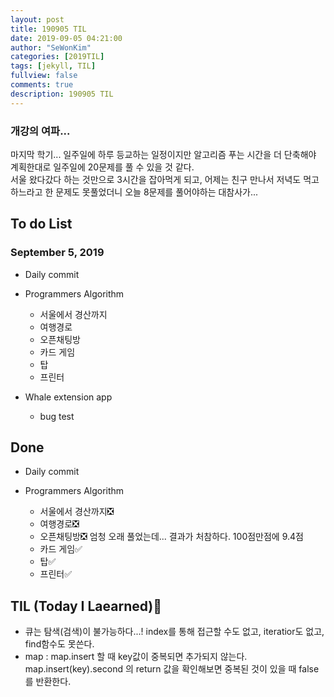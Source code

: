```yaml
---
layout: post
title: 190905 TIL
date: 2019-09-05 04:21:00
author: "SeWonKim"
categories: [2019TIL]
tags: [jekyll, TIL]
fullview: false
comments: true
description: 190905 TIL
---
```


### 개강의 여파...

마지막 학기... 일주일에 하루 등교하는 일정이지만 알고리즘 푸는 시간을 더 단축해야 계획한대로 일주일에 20문제를 풀 수 있을 것 같다.  
서울 왔다갔다 하는 것만으로 3시간을 잡아먹게 되고, 어제는 친구 만나서 저녁도 먹고하느라고 한 문제도 못풀었더니 오늘 8문제를 풀어야하는 대참사가...

## To do List

### September 5, 2019

- Daily commit
- Programmers Algorithm

  - 서울에서 경산까지
  - 여행경로
  - 오픈채팅방
  - 카드 게임
  - 탑
  - 프린터

- Whale extension app
  - bug test

## Done

- Daily commit
- Programmers Algorithm

  - 서울에서 경산까지❎
  - 여행경로❎
  - 오픈채팅방❎ 엄청 오래 풀었는데... 결과가 처참하다. 100점만점에 9.4점
  - 카드 게임✅
  - 탑✅
  - 프린터✅

## TIL (Today I Laearned)🤔

- 큐는 탐색(검색)이 불가능하다...! index를 통해 접근할 수도 없고, iteratior도 없고, find함수도 못쓴다.
- map : map.insert 할 때 key값이 중복되면 추가되지 않는다. map.insert(key).second 의 return 값을 확인해보면 중복된 것이 있을 때 false를 반환한다.
